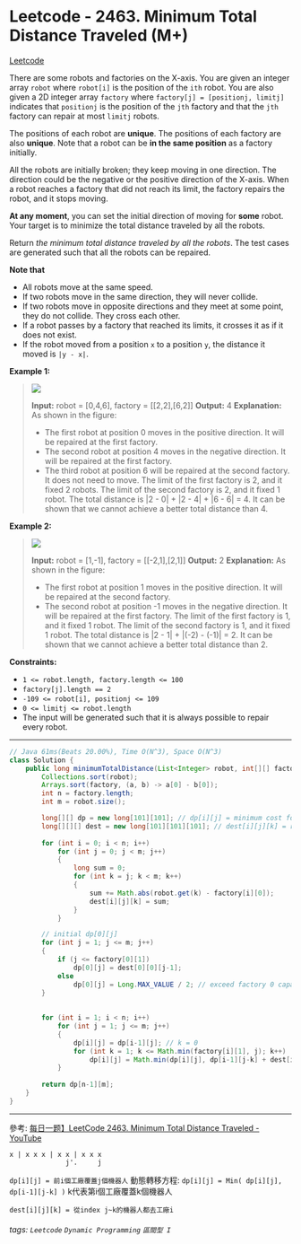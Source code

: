 # Leetcode - 2463. Minimum Total Distance Traveled (M+)

[Leetcode](https://leetcode.com/problems/minimum-total-distance-traveled/)

There are some robots and factories on the X-axis. You are given an integer array `robot` where `robot[i]` is the position of the `ith` robot. You are also given a 2D integer array `factory` where `factory[j] = [positionj, limitj]` indicates that `positionj` is the position of the `jth` factory and that the `jth` factory can repair at most `limitj` robots.

The positions of each robot are **unique**. The positions of each factory are also **unique**. Note that a robot can be **in the same position** as a factory initially.

All the robots are initially broken; they keep moving in one direction. The direction could be the negative or the positive direction of the X-axis. When a robot reaches a factory that did not reach its limit, the factory repairs the robot, and it stops moving.

**At any moment**, you can set the initial direction of moving for **some** robot. Your target is to minimize the total distance traveled by all the robots.

Return _the minimum total distance traveled by all the robots_. The test cases are generated such that all the robots can be repaired.

**Note that**

-   All robots move at the same speed.
-   If two robots move in the same direction, they will never collide.
-   If two robots move in opposite directions and they meet at some point, they do not collide. They cross each other.
-   If a robot passes by a factory that reached its limits, it crosses it as if it does not exist.
-   If the robot moved from a position `x` to a position `y`, the distance it moved is `|y - x|`.

**Example 1:**

> ![](https://assets.leetcode.com/uploads/2022/09/15/example1.jpg)
> 
> **Input:** robot = [0,4,6], factory = [[2,2],[6,2]]
> **Output:** 4
> **Explanation:** As shown in the figure:
> - The first robot at position 0 moves in the positive direction. It will be repaired at the first factory.
> - The second robot at position 4 moves in the negative direction. It will be repaired at the first factory.
> - The third robot at position 6 will be repaired at the second factory. It does not need to move.
> The limit of the first factory is 2, and it fixed 2 robots.
> The limit of the second factory is 2, and it fixed 1 robot.
> The total distance is |2 - 0| + |2 - 4| + |6 - 6| = 4. It can be shown that we cannot achieve a better total distance than 4.

**Example 2:**

> ![](https://assets.leetcode.com/uploads/2022/09/15/example-2.jpg)
> 
> **Input:** robot = [1,-1], factory = [[-2,1],[2,1]]
> **Output:** 2
> **Explanation:** As shown in the figure:
> - The first robot at position 1 moves in the positive direction. It will be repaired at the second factory.
> - The second robot at position -1 moves in the negative direction. It will be repaired at the first factory.
> The limit of the first factory is 1, and it fixed 1 robot.
> The limit of the second factory is 1, and it fixed 1 robot.
> The total distance is |2 - 1| + |(-2) - (-1)| = 2. It can be shown that we cannot achieve a better total distance than 2.

**Constraints:**

-   `1 <= robot.length, factory.length <= 100`
-   `factory[j].length == 2`
-   `-109 <= robot[i], positionj <= 109`
-   `0 <= limitj <= robot.length`
-   The input will be generated such that it is always possible to repair every robot.

---
```java
// Java 61ms(Beats 20.00%), Time O(N^3), Space O(N^3)
class Solution {
    public long minimumTotalDistance(List<Integer> robot, int[][] factory) {
        Collections.sort(robot);
        Arrays.sort(factory, (a, b) -> a[0] - b[0]);
        int n = factory.length;
        int m = robot.size();

        long[][] dp = new long[101][101]; // dp[i][j] = minimum cost for first factory [i] serve [j] robots
        long[][][] dest = new long[101][101][101]; // dest[i][j][k] = robot [j]~[k] go to factory[i] 
    
        for (int i = 0; i < n; i++)
            for (int j = 0; j < m; j++)
            {
                long sum = 0;
                for (int k = j; k < m; k++)
                {
                    sum += Math.abs(robot.get(k) - factory[i][0]);
                    dest[i][j][k] = sum;
                }
            }

        // initial dp[0][j]
        for (int j = 1; j <= m; j++)
        {
            if (j <= factory[0][1])
                dp[0][j] = dest[0][0][j-1];
            else
                dp[0][j] = Long.MAX_VALUE / 2; // exceed factory 0 capacity
        }
            
        
        for (int i = 1; i < n; i++)
            for (int j = 1; j <= m; j++)
            {
                dp[i][j] = dp[i-1][j]; // k = 0 
                for (int k = 1; k <= Math.min(factory[i][1], j); k++)
                    dp[i][j] = Math.min(dp[i][j], dp[i-1][j-k] + dest[i][j-k][j-1]);
            }
        
        return dp[n-1][m];
    }
}
```
---

參考: [每日一题】LeetCode 2463. Minimum Total Distance Traveled - YouTube](https://youtu.be/bI2A2QClL0I)

```               --k--
x | x x x | x x | x x x
              j'.     j
```
`dp[i][j] = 前i個工廠覆蓋j個機器人`
動態轉移方程: `dp[i][j] = Min( dp[i][j], dp[i-1][j-k] )`
k代表第i個工廠覆蓋k個機器人

`dest[i][j][k] = 從index j~k的機器人都去工廠i`

###### tags: `Leetcode` `Dynamic Programming` `區間型 I`